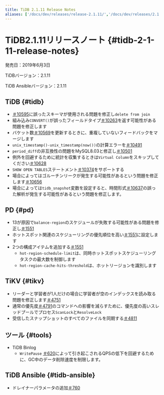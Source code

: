 ```yaml
---
title: TiDB 2.1.11 Release Notes
aliases: ['/docs/dev/releases/release-2.1.11/','/docs/dev/releases/2.1.11/']
---
```


# TiDB2.1.11リリースノート {#tidb-2-1-11-release-notes}

発売日：2019年6月3日

TiDBバージョン：2.1.11

TiDB Ansibleバージョン：2.1.11

## TiDB {#tidb}

-   [＃10595](https://github.com/pingcap/tidb/pull/10595)に誤ったスキーマが使用される問題を修正し`delete from join`
-   組み込み`CONVERT()`が誤ったフィールドタイプ[＃10263](https://github.com/pingcap/tidb/pull/10263)を返す可能性がある問題を修正します
-   バケット数[＃10569](https://github.com/pingcap/tidb/pull/10569)を更新するときに、重複していないフィードバックをマージします
-   `unix_timestamp()-unix_timestamp(now())`の計算エラーを[＃10491](https://github.com/pingcap/tidb/pull/10491)
-   `period_diff`の非互換性の問題をMySQL8.03と修正し[＃10501](https://github.com/pingcap/tidb/pull/10501)
-   例外を回避するために統計を収集するときは`Virtual Column`をスキップしてください[＃10628](https://github.com/pingcap/tidb/pull/10628)
-   `SHOW OPEN TABLES`ステートメント[＃10374](https://github.com/pingcap/tidb/pull/10374)をサポートする
-   場合によってはゴルーチンリークが発生する可能性があるという問題を修正します[＃10656](https://github.com/pingcap/tidb/pull/10656)
-   場合によっては`tidb_snapshot`変数を設定すると、時間形式[＃10637](https://github.com/pingcap/tidb/pull/10637)の誤った解析が発生する可能性があるという問題を修正します。

## PD {#pd}

-   13が原因で`balance-region`のスケジュールが失敗する可能性がある問題を修正し[＃1551](https://github.com/pingcap/pd/pull/1551)
-   ホットスポット関連のスケジューリングの優先順位を高い[＃1551](https://github.com/pingcap/pd/pull/1551)に設定します
-   2つの構成アイテムを追加する[＃1551](https://github.com/pingcap/pd/pull/1551)
    -   `hot-region-schedule-limit`は、同時ホットスポットスケジューリングタスクの最大数を制御します
    -   `hot-region-cache-hits-threshold`は、ホットリージョンを識別します

## TiKV {#tikv}

-   リーダーと学習者が1人だけの場合に学習者が空のインデックスを読み取る問題を修正します[＃4751](https://github.com/tikv/tikv/pull/4751)
-   通常の優先度[＃4791](https://github.com/tikv/tikv/pull/4791)のコマンドへの影響を減らすために、優先度の高いスレッドプールでプロセス`ScanLock`と`ResolveLock`
-   受信したスナップショットのすべてのファイルを同期する[＃4811](https://github.com/tikv/tikv/pull/4811)

## ツール {#tools}

-   TiDB Binlog
    -   `WritePause` [＃620](https://github.com/pingcap/tidb-binlog/pull/620)によって引き起こされるQPSの低下を回避するために、GC中のデータ削除速度を制限します。

## TiDB Ansible {#tidb-ansible}

-   ドレイナーパラメータの追加[＃760](https://github.com/pingcap/tidb-ansible/pull/760)
